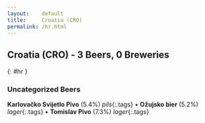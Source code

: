 ```yaml
---
layout:    default
title:     Croatia (CRO)
permalink: /hr.html
---
```


## Croatia (CRO) - 3 Beers, 0 Breweries
{: #hr }




### Uncategorized Beers

**Karlovačko Svijetlo Pivo** (5.4%) _pils_{:.tags}  • 
**Ožujsko bier** (5.2%) _lager_{:.tags}  • 
**Tomislav Pivo** (7.3%) _lager_{:.tags} 



 
